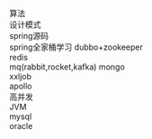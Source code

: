 算法  
设计模式  
spring源码  
spring全家桶学习
dubbo+zookeeper    
redis  
mq(rabbit,rocket,kafka)
mongo  
xxljob  
apollo  
高并发  
JVM  
mysql  
oracle  